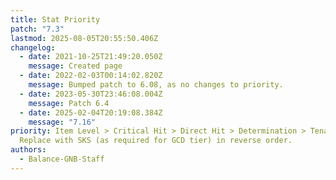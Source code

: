 ```yaml
---
title: Stat Priority
patch: "7.3"
lastmod: 2025-08-05T20:55:50.406Z
changelog:
  - date: 2021-10-25T21:49:20.050Z
    message: Created page
  - date: 2022-02-03T00:14:02.820Z
    message: Bumped patch to 6.08, as no changes to priority.
  - date: 2023-05-30T23:46:08.004Z
    message: Patch 6.4
  - date: 2025-02-04T20:19:08.384Z
    message: "7.16"
priority: Item Level > Critical Hit > Direct Hit > Determination > Tenacity.
  Replace with SKS (as required for GCD tier) in reverse order.
authors:
  - Balance-GNB-Staff
---
```

